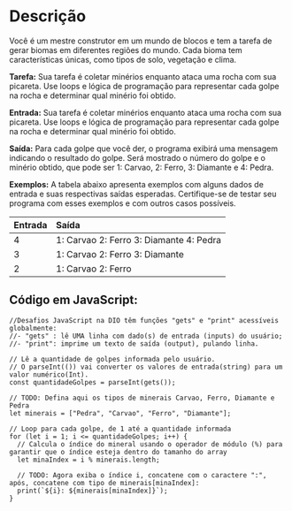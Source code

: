 # Descrição

Você é um mestre construtor em um mundo de blocos e tem a tarefa de gerar biomas em diferentes regiões do mundo. Cada bioma tem características únicas, como tipos de solo, vegetação e clima.

**Tarefa:** Sua tarefa é coletar minérios enquanto ataca uma rocha com sua picareta. Use loops e lógica de programação para representar cada golpe na rocha e determinar qual minério foi obtido.

**Entrada:**
Sua tarefa é coletar minérios enquanto ataca uma rocha com sua picareta. Use loops e lógica de programação para representar cada golpe na rocha e determinar qual minério foi obtido.

**Saída:**
Para cada golpe que você der, o programa exibirá uma mensagem indicando o resultado do golpe. Será mostrado o número do golpe e o minério obtido, que pode ser 1: Carvao, 2: Ferro, 3: Diamante e 4: Pedra.

**Exemplos:**
A tabela abaixo apresenta exemplos com alguns dados de entrada e suas respectivas saídas esperadas. Certifique-se de testar seu programa com esses exemplos e com outros casos possíveis.

<table>
  <thead>
    <tr align="left">
      <th>Entrada</th>
      <th>Saída</th>
    </tr>
  </thead>
  <tbody align="left">
    <tr>
      <td>4</td>
      <td>1: Carvao 2: Ferro 3: Diamante 4: Pedra</td>      
    </tr>
        <tr>
      <td>3</td>
      <td>1: Carvao 2: Ferro 3: Diamante</td>
    </tr>
    <tr>
      <td>2</td>
      <td>1: Carvao 2: Ferro</td>      
    </tr>
  </tbody>
  <tfoot></tfoot>
</table>

## Código em JavaScript:

```
//Desafios JavaScript na DIO têm funções "gets" e "print" acessíveis globalmente:
//- "gets" : lê UMA linha com dado(s) de entrada (inputs) do usuário;
//- "print": imprime um texto de saída (output), pulando linha.

// Lê a quantidade de golpes informada pelo usuário. 
// O parseInt(()) vai converter os valores de entrada(string) para um valor numérico(Int).
const quantidadeGolpes = parseInt(gets());

// TODO: Defina aqui os tipos de minerais Carvao, Ferro, Diamante e Pedra
let minerais = ["Pedra", "Carvao", "Ferro", "Diamante"];

// Loop para cada golpe, de 1 até a quantidade informada
for (let i = 1; i <= quantidadeGolpes; i++) {
  // Calcula o índice do mineral usando o operador de módulo (%) para garantir que o índice esteja dentro do tamanho do array
  let minaIndex = i % minerais.length;
  
  // TODO: Agora exiba o índice i, concatene com o caractere ":", após, concatene com tipo de minerais[minaIndex]:
  print(`${i}: ${minerais[minaIndex]}`);
}
```